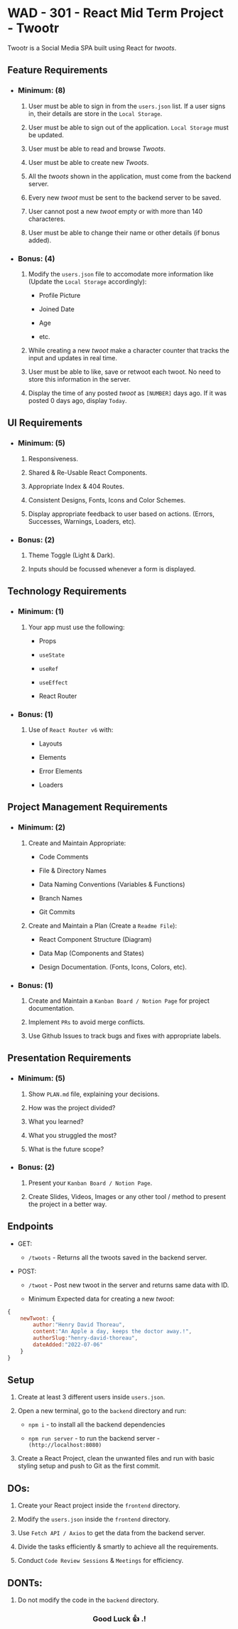 # WAD - 301 - React Mid Term Project - Twootr

Twootr is a Social Media SPA built using React for _twoots_.

## Feature Requirements

-   ### Minimum: (8)

    1.  User must be able to sign in from the `users.json` list. If a user signs in, their details are store in the `Local Storage`.

    2.  User must be able to sign out of the application. `Local Storage` must be updated.

    3.  User must be able to read and browse _Twoots_.

    4.  User must be able to create new _Twoots_.

    5.  All the _twoots_ shown in the application, must come from the backend server.

    6.  Every new _twoot_ must be sent to the backend server to be saved.

    7.  User cannot post a new _twoot_ empty or with more than 140 characteres.

    8.  User must be able to change their name or other details (if bonus added).

-   ### Bonus: (4)

    1.  Modify the `users.json` file to accomodate more information like (Update the `Local Storage` accordingly):

        -   Profile Picture

        -   Joined Date

        -   Age

        -   etc.

    2.  While creating a new _twoot_ make a character counter that tracks the input and updates in real time.

    3.  User must be able to like, save or retwoot each twoot. No need to store this information in the server.

    4.  Display the time of any posted _twoot_ as `[NUMBER]` days ago. If it was posted 0 days ago, display `Today`.

## UI Requirements

-   ### Minimum: (5)

    1.  Responsiveness.

    2.  Shared & Re-Usable React Components.

    3.  Appropriate Index & 404 Routes.

    4.  Consistent Designs, Fonts, Icons and Color Schemes.

    5.  Display appropriate feedback to user based on actions. (Errors, Successes, Warnings, Loaders, etc).

-   ### Bonus: (2)

    1.  Theme Toggle (Light & Dark).

    2.  Inputs should be focussed whenever a form is displayed.

## Technology Requirements

-   ### Minimum: (1)

    1. Your app must use the following:

        - Props

        - `useState`

        - `useRef`

        - `useEffect`

        - React Router

-   ### Bonus: (1)

    1.  Use of `React Router v6` with:

        -   Layouts

        -   Elements

        -   Error Elements

        -   Loaders

## Project Management Requirements

-   ### Minimum: (2)

    1.  Create and Maintain Appropriate:

        -   Code Comments

        -   File & Directory Names

        -   Data Naming Conventions (Variables & Functions)

        -   Branch Names

        -   Git Commits

    2.  Create and Maintain a Plan (Create a `Readme File`):

        -   React Component Structure (Diagram)

        -   Data Map (Components and States)

        -   Design Documentation. (Fonts, Icons, Colors, etc).

-   ### Bonus: (1)

    1.  Create and Maintain a `Kanban Board / Notion Page` for project documentation.

    2.  Implement `PRs` to avoid merge conflicts.

    3.  Use Github Issues to track bugs and fixes with appropriate labels.

## Presentation Requirements

-   ### Minimum: (5)

    1.  Show `PLAN.md` file, explaining your decisions.

    2.  How was the project divided?

    3.  What you learned?

    4.  What you struggled the most?

    5.  What is the future scope?

-   ### Bonus: (2)

    1.  Present your `Kanban Board / Notion Page`.

    2.  Create Slides, Videos, Images or any other tool / method to present the project in a better way.

## Endpoints

-   GET:

    -   `/twoots` - Returns all the twoots saved in the backend server.

-   POST:

    -   `/twoot` - Post new twoot in the server and returns same data with ID.

    -   Minimum Expected data for creating a new _twoot_:

```js
{
    newTwoot: {
        author:"Henry David Thoreau",
        content:"An Apple a day, keeps the doctor away.!",
        authorSlug:"henry-david-thoreau",
        dateAdded:"2022-07-06"
    }
}
```

## Setup

1. Create at least 3 different users inside `users.json`.

2. Open a new terminal, go to the `backend` directory and run:

    - `npm i` - to install all the backend dependencies

    - `npm run server` - to run the backend server - `(http://localhost:8080)`

3. Create a React Project, clean the unwanted files and run with basic styling setup and push to Git as the first commit.

## DOs:

1.  Create your React project inside the `frontend` directory.

2.  Modify the `users.json` inside the `frontend` directory.

3.  Use `Fetch API / Axios` to get the data from the backend server.

4.  Divide the tasks efficiently & smartly to achieve all the requirements.

5.  Conduct `Code Review Sessions` & `Meetings` for efficiency.

## DONTs:

1.  Do not modify the code in the `backend` directory.

<h3 align="center">
  Good Luck 👍 .!
</h3>
